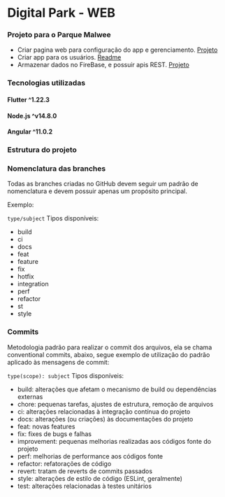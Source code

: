 # Digital Park - WEB 

### Projeto para o Parque Malwee
- Criar pagina web para configuração do app e gerenciamento. [Projeto](https://github.com/Hu3diger/digital-park-web)
- Criar app para os usuários. [Readme](https://github.com/Viserion77/Digital-Park/)
- Armazenar dados no FireBase, e possuir apis REST. [Projeto](https://github.com/Hu3diger/digital-park-api)

### Tecnologias utilizadas
#### Flutter ^1.22.3
#### Node.js ^v14.8.0
#### Angular ^11.0.2

### Estrutura do projeto

### Nomenclatura das branches
Todas as branches criadas no GitHub devem seguir um padrão de nomenclatura e devem possuir apenas um propósito principal.

Exemplo:

`type/subject`
Tipos disponíveis:

- build
- ci
- docs
- feat
- feature
- fix
- hotfix
- integration
- perf
- refactor
- st
- style

### Commits
Metodologia padrão para realizar o commit dos arquivos, ela se chama conventional commits, abaixo, segue exemplo de utilização do padrão aplicado às mensagens de commit:

`type(scope): subject`
Tipos disponíveis:

- build: alterações que afetam o mecanismo de build ou dependências externas
- chore: pequenas tarefas, ajustes de estrutura, remoção de arquivos
- ci: alterações relacionadas à integração contínua do projeto
- docs: alterações (ou criações) às documentações do projeto
- feat: novas features
- fix: fixes de bugs e falhas
- improvement: pequenas melhorias realizadas aos códigos fonte do projeto
- perf: melhorias de performance aos códigos fonte
- refactor: refatorações de código
- revert: tratam de reverts de commits passados
- style: alterações de estilo de código (ESLint, geralmente)
- test: alterações relacionadas à testes unitários
